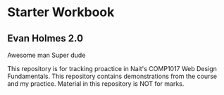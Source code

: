 # Starter Workbook

## Evan Holmes 2.0
Awesome man
Super dude

This repository is for tracking proactice in Nait's COMP1017 Web Design Fundamentals. This repository contains demonstrations from the course and my practice. Material in this repository is NOT for marks.


